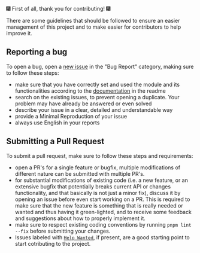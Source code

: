 🎆 First of all, thank you for contributing! 🎆

There are some guidelines that should be followed to ensure an easier management of this project and to make easier for contributors to help improve it.

## Reporting a bug

To open a bug, open a [new issue](https://github.com/stefanobartoletti/nuxt-social-share/issues/new/choose) in the "Bug Report" category, making sure to follow these steps:

- make sure that you have correctly set and used the module and its functionalities according to the [documentation](https://github.com/stefanobartoletti/nuxt-social-share?tab=readme-ov-file) in the readme
- search on the existing issues, to prevent opening a duplicate. Your problem may have already be answered or even solved
- describe your issue in a clear, detailed and understandable way
- provide a Minimal Reproduction of your issue
- always use English in your reports

## Submitting a Pull Request

To submit a pull request, make sure to follow these steps and requirements:

- open a PR's for a single feature or bugfix, multiple modifications of different nature can be submitted with multiple PR's.
- for substantial modifications of existing code (i.e. a new feature, or an extensive bugfix that potentially breaks current API or changes functionality, and that basically is not just a minor fix), discuss it by opening an issue before even start working on a PR. This is required to make sure that the new feature is something that is really needed or wanted and thus having it green-lighted, and to receive some feedback and suggestions about how to properly implement it.
- make sure to respect existing coding conventions by running `pnpm lint --fix` before submitting your changes.
- Issues labeled with [`Help Wanted`](https://github.com/stefanobartoletti/nuxt-social-share/labels/help%20wanted), if present, are a good starting point to start cotributing to the project.
